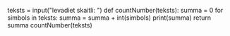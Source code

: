 teksts = input("Ievadiet skaitli: ")
def countNumber(teksts):
  summa = 0
  for simbols in teksts:
    summa = summa + int(simbols)
    print(summa)
  return summa
countNumber(teksts)

